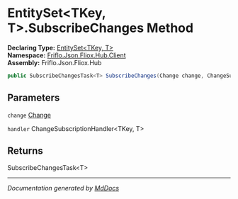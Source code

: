 ﻿<!--  
  <auto-generated>   
    The contents of this file were generated by a tool.  
    Changes to this file may be list if the file is regenerated  
  </auto-generated>   
-->

# EntitySet\<TKey, T\>.SubscribeChanges Method

**Declaring Type:** [EntitySet\<TKey, T\>](../index.md)  
**Namespace:** [Friflo.Json.Fliox.Hub.Client](../../index.md)  
**Assembly:** Friflo.Json.Fliox.Hub

```csharp
public SubscribeChangesTask<T> SubscribeChanges(Change change, ChangeSubscriptionHandler<TKey, T> handler);
```

## Parameters

`change`  [Change](../../Change/index.md)

`handler`  ChangeSubscriptionHandler\<TKey, T\>

## Returns

SubscribeChangesTask\<T\>

___

*Documentation generated by [MdDocs](https://github.com/ap0llo/mddocs)*
